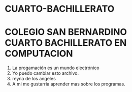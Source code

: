 # CUARTO-BACHILLERATO
# COLEGIO SAN BERNARDINO CUARTO BACHILLERATO EN COMPUTACION
1. La progamación es un mundo electrónico
2. Yo puedo cambiar esto archivo.
3. reyna de los angeles
4. A mi me gustarria aprender mas sobre los programas.
